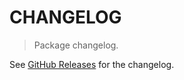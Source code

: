 # CHANGELOG

> Package changelog.

See [GitHub Releases](https://github.com/stdlib-js/regexp-to-json/releases) for the changelog.